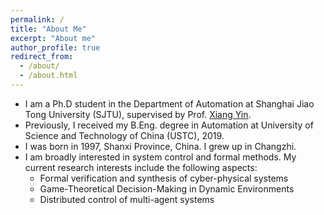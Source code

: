 ```yaml
---
permalink: /
title: "About Me"
excerpt: "About me"
author_profile: true
redirect_from: 
  - /about/
  - /about.html
---
```


* I am a Ph.D student in the Department of Automation at Shanghai Jiao Tong University (SJTU), supervised by Prof. [Xiang Yin](https://xiangyin.sjtu.edu.cn/).
* Previously, I received my B.Eng. degree in Automation at University of Science and Technology of China (USTC), 2019.
* I was born in 1997, Shanxi Province, China. I grew up in Changzhi.
* I am broadly interested in system control and formal methods. My current research interests include the following aspects:
  * Formal verification and synthesis of cyber-physical systems
  * Game-Theoretical Decision-Making in Dynamic Environments
  * Distributed control of multi-agent systems
